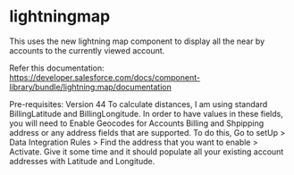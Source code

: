 # lightningmap
This uses the new lightning map component to display all the near by accounts to the currently viewed account.

Refer this documentation: https://developer.salesforce.com/docs/component-library/bundle/lightning:map/documentation

Pre-requisites: 
Version 44
To calculate distances, I am using standard BillingLatitude and BillingLongitude. In order to have values in these fields, you will need to Enable Geocodes for Accounts Billing and Shpipping address or any address fields that are supported. 
To do this, Go to setUp > Data Integration Rules > Find the address that you want to enable > Activate.
Give it some time and it should populate all your existing account addresses with Latitude and Longitude.
